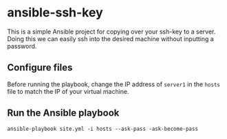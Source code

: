 # ansible-ssh-key

This is a simple Ansible project for copying over your ssh-key to a server. Doing this we can easily ssh into the desired machine without inputting a password.

## Configure files

Before running the playbook, change the IP address of `server1` in the `hosts` file to match the IP of your virtual machine.

## Run the Ansible playbook

```
ansible-playbook site.yml -i hosts --ask-pass -ask-become-pass
```